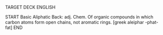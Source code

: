 TARGET DECK
ENGLISH

START
Basic
Aliphatic
Back: adj. Chem. Of organic compounds in which carbon atoms form open chains, not aromatic rings. [greek aleiphar -phat- fat]
END
